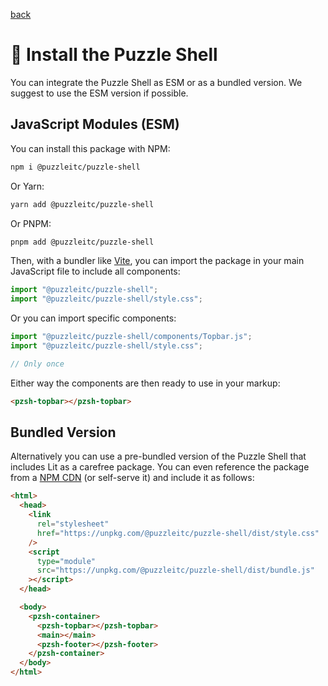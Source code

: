 [back](../README.md)

# 🚀 Install the Puzzle Shell

You can integrate the Puzzle Shell as ESM or as a bundled version. We suggest to use the ESM version if possible.

## JavaScript Modules (ESM)

You can install this package with NPM:

```bash
npm i @puzzleitc/puzzle-shell
```

Or Yarn:

```bash
yarn add @puzzleitc/puzzle-shell
```

Or PNPM:

```bash
pnpm add @puzzleitc/puzzle-shell
```

Then, with a bundler like [Vite](https://vitejs.dev/), you can import the package in your main JavaScript file to include all components:

```javascript
import "@puzzleitc/puzzle-shell";
import "@puzzleitc/puzzle-shell/style.css";
```

Or you can import specific components:

```javascript
import "@puzzleitc/puzzle-shell/components/Topbar.js";
import "@puzzleitc/puzzle-shell/style.css";

// Only once
```

Either way the components are then ready to use in your markup:

```html
<pzsh-topbar></pzsh-topbar>
```

## Bundled Version

Alternatively you can use a pre-bundled version of the Puzzle Shell that includes Lit as a carefree package. You can even reference the package from a [NPM CDN](https://duckduckgo.com/?q=npm+cdn&ia=web) (or self-serve it) and include it as follows:

```html
<html>
  <head>
    <link
      rel="stylesheet"
      href="https://unpkg.com/@puzzleitc/puzzle-shell/dist/style.css"
    />
    <script
      type="module"
      src="https://unpkg.com/@puzzleitc/puzzle-shell/dist/bundle.js"
    ></script>
  </head>

  <body>
    <pzsh-container>
      <pzsh-topbar></pzsh-topbar>
      <main></main>
      <pzsh-footer></pzsh-footer>
    </pzsh-container>
  </body>
</html>
```

##
